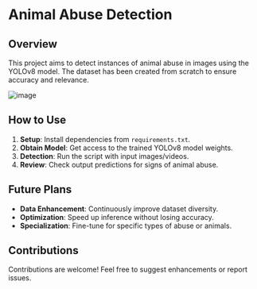 # Animal Abuse Detection

## Overview
This project aims to detect instances of animal abuse in images using the YOLOv8 model. The dataset has been created from scratch to ensure accuracy and relevance.

![image](https://github.com/GunjaShah/AutoRickshaw-Detection/assets/146704403/faa611aa-0d2a-4724-b318-408660624667)

## How to Use
1. **Setup**: Install dependencies from `requirements.txt`.
2. **Obtain Model**: Get access to the trained YOLOv8 model weights.
3. **Detection**: Run the script with input images/videos.
4. **Review**: Check output predictions for signs of animal abuse.

## Future Plans
- **Data Enhancement**: Continuously improve dataset diversity.
- **Optimization**: Speed up inference without losing accuracy.
- **Specialization**: Fine-tune for specific types of abuse or animals.

## Contributions
Contributions are welcome! Feel free to suggest enhancements or report issues.
